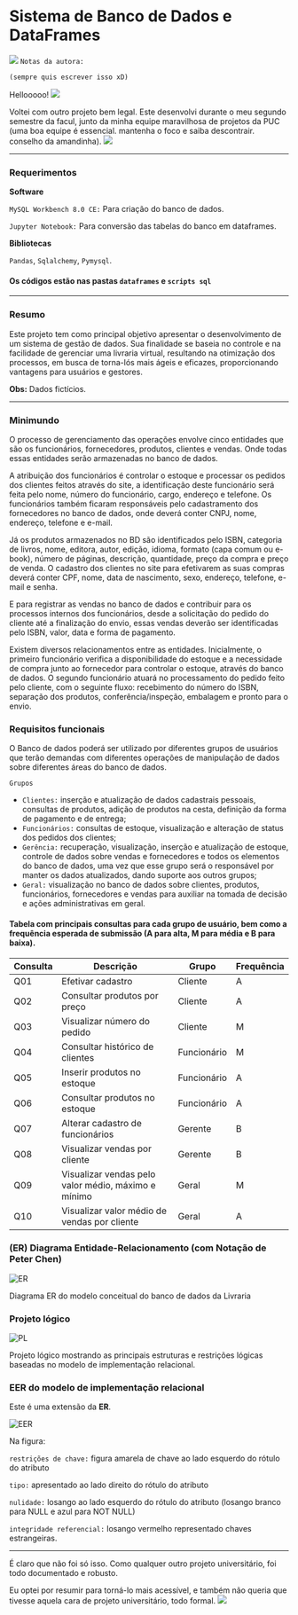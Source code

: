 # Sistema de Banco de Dados e DataFrames

 ![](https://64.media.tumblr.com/a287933b4201da86ceebe5d693158a89/tumblr_inline_p7j39fqgoz1qgg3e5_75sq.gifv) `Notas da autora: `

`(sempre quis escrever isso xD)`

Hellooooo! ![](https://64.media.tumblr.com/d6cf1ccb802887989d48db3100906e27/tumblr_inline_p7j3achp5x1qgg3e5_75sq.gifv)

Voltei com outro projeto bem legal. Este desenvolvi durante o meu segundo semestre da facul, junto da minha equipe maravilhosa de projetos da PUC (uma boa equipe é essencial. mantenha o foco e saiba descontrair. conselho da amandinha). ![](https://64.media.tumblr.com/55e062b0c5976f5a55236d046911532f/tumblr_inline_p81vs67K7X1qgg3e5_75sq.gifv)

------

### Requerimentos

**Software**

`MySQL Workbench 8.0 CE:` Para criação do banco de dados.

`Jupyter Notebook:` Para conversão das tabelas do banco em dataframes.

**Bibliotecas** 

`Pandas`, `Sqlalchemy`, `Pymysql`.

#### Os códigos estão nas pastas `dataframes` e `scripts sql`
------

### Resumo

Este projeto tem como principal objetivo apresentar o desenvolvimento de um sistema de gestão de dados. Sua finalidade se baseia no controle e na facilidade de gerenciar uma livraria virtual, resultando na otimização dos processos, em busca de torna-lós mais ágeis e eficazes, proporcionando vantagens para usuários e gestores.

**Obs:** Dados fictícios.

------

### Minimundo

O processo de gerenciamento das operações envolve cinco entidades que são os funcionários, fornecedores, produtos, clientes e vendas. Onde todas essas entidades serão armazenadas no banco de dados.

A atribuição dos funcionários é controlar o estoque e processar os pedidos dos clientes feitos através do site, a identificação deste funcionário será feita pelo nome, número do funcionário, cargo, endereço e telefone. Os funcionários também ficaram responsáveis pelo cadastramento dos fornecedores no banco de dados, onde deverá conter CNPJ, nome, endereço, telefone e e-mail. 

Já os produtos armazenados no BD são identificados pelo ISBN, categoria de livros, nome, editora, autor, edição, idioma, formato (capa comum ou e-book), número de páginas, descrição, quantidade, preço da compra e preço de venda. O cadastro dos clientes no site para efetivarem as suas compras deverá conter CPF, nome, data de nascimento, sexo, endereço, telefone, e-mail e senha. 

E para registrar as vendas no banco de dados e contribuir para os processos internos dos funcionários, desde a solicitação do pedido do cliente até a finalização do envio, essas vendas deverão ser identificadas pelo ISBN, valor, data e forma de pagamento.

Existem diversos relacionamentos entre as entidades. Inicialmente, o primeiro funcionário verifica a disponibilidade do estoque e a necessidade de compra junto ao fornecedor para controlar o estoque, através do banco de dados. O segundo funcionário atuará no processamento do pedido feito pelo cliente, com o seguinte fluxo: recebimento do número do ISBN, separação dos produtos, conferência/inspeção, embalagem e pronto para o envio.

### Requisitos funcionais

O Banco de dados poderá ser utilizado por diferentes grupos de usuários que terão demandas com diferentes operações de manipulação de dados sobre diferentes áreas do banco de dados.

`Grupos`

- `Clientes:` inserção e atualização de dados cadastrais pessoais, consultas de produtos, adição de produtos na cesta, definição da forma de pagamento e de entrega;
- `Funcionários:` consultas de estoque, visualização e alteração de status dos pedidos dos clientes;
- `Gerência:` recuperação, visualização, inserção e atualização de estoque, controle de dados sobre vendas e fornecedores e todos os elementos do banco de dados, uma vez que esse grupo será o responsável por manter os dados atualizados, dando suporte aos outros grupos;
- `Geral:` visualização no banco de dados sobre clientes, produtos, funcionários, fornecedores e vendas para auxiliar na tomada de decisão e ações administrativas em geral.

#### Tabela com principais consultas para cada grupo de usuário, bem como a frequência esperada de submissão (A para alta, M para média e B para baixa).

| Consulta | Descrição                                           | Grupo       | Frequência |
| -------- | --------------------------------------------------- | ----------- | ---------- |
| Q01      | Efetivar cadastro                                   | Cliente     | A          |
| Q02      | Consultar produtos por preço                        | Cliente     | A          |
| Q03      | Visualizar número do pedido                         | Cliente     | M          |
| Q04      | Consultar histórico de clientes                     | Funcionário | M          |
| Q05      | Inserir produtos no estoque                         | Funcionário | A          |
| Q06      | Consultar produtos no estoque                       | Funcionário | A          |
| Q07      | Alterar cadastro de funcionários                    | Gerente     | B          |
| Q08      | Visualizar vendas por cliente                       | Gerente     | B          |
| Q09      | Visualizar vendas pelo valor médio, máximo e mínimo | Geral       | M          |
| Q10      | Visualizar valor médio de vendas por cliente        | Geral       | A          |

### (ER) Diagrama Entidade-Relacionamento (com Notação de Peter Chen)

![ER](https://i.imgur.com/NADuJjj.jpeg)

Diagrama ER do modelo conceitual do banco de dados da Livraria

### Projeto lógico

![PL](https://i.imgur.com/JOOheYg.jpeg)

Projeto lógico mostrando as principais estruturas e restrições lógicas baseadas no modelo de implementação relacional.

### EER do modelo de implementação relacional

Este é uma extensão da **ER**.

![EER](https://i.imgur.com/SXknfty.jpeg)

Na figura:

`restrições de chave:` figura amarela de chave ao lado esquerdo do rótulo do atributo

`tipo:` apresentado ao lado direito do rótulo do atributo

`nulidade:` losango ao lado esquerdo do rótulo do atributo (losango branco para NULL e azul para NOT NULL)

`integridade referencial:` losango vermelho representado chaves estrangeiras.

------

É claro que não foi só isso. Como qualquer outro projeto universitário, foi todo documentado e robusto. 

Eu optei por resumir para torná-lo mais acessível, e também não queria que tivesse aquela cara de projeto universitário, todo formal. ![](https://64.media.tumblr.com/dc6536ee860ed5696f546466e1f2bace/tumblr_inline_p81vs6OADE1qgg3e5_75sq.gifv)
